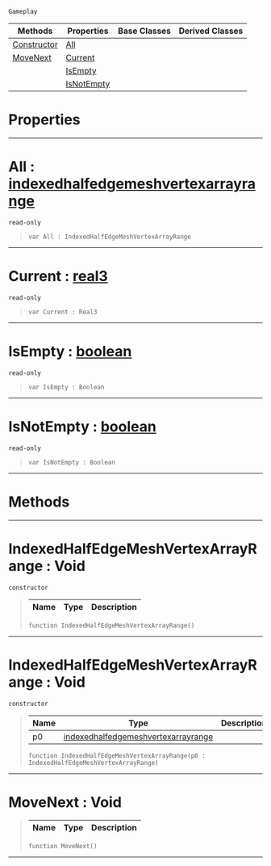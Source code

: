  `Gameplay`

|Methods|Properties|Base Classes|Derived Classes|
|---|---|---|---|
|[ Constructor](https://github.com/ZilchEngine/ZilchDocs/blob/master/code_reference/class_reference/indexedhalfedgemeshvertexarrayrange.md#indexedhalfedgemeshverte)|[ All](https://github.com/ZilchEngine/ZilchDocs/blob/master/code_reference/class_reference/indexedhalfedgemeshvertexarrayrange.md#all-zilch-engine-document)| | |
|[ MoveNext](https://github.com/ZilchEngine/ZilchDocs/blob/master/code_reference/class_reference/indexedhalfedgemeshvertexarrayrange.md#movenext-void)|[ Current](https://github.com/ZilchEngine/ZilchDocs/blob/master/code_reference/class_reference/indexedhalfedgemeshvertexarrayrange.md#current-zilch-engine-docu)| | |
| |[ IsEmpty](https://github.com/ZilchEngine/ZilchDocs/blob/master/code_reference/class_reference/indexedhalfedgemeshvertexarrayrange.md#isempty-zilch-engine-docu)| | |
| |[ IsNotEmpty](https://github.com/ZilchEngine/ZilchDocs/blob/master/code_reference/class_reference/indexedhalfedgemeshvertexarrayrange.md#isnotempty-zilch-engine-d)| | |


 #  Properties


---  
 #  All : [indexedhalfedgemeshvertexarrayrange](https://github.com/ZilchEngine/ZilchDocs/blob/master/code_reference/class_reference/indexedhalfedgemeshvertexarrayrange.md)

 `read-only`

> 
> ``` lang=cpp, name=Nada
> var All : IndexedHalfEdgeMeshVertexArrayRange


---  
 #  Current : [real3](https://github.com/ZilchEngine/ZilchDocs/blob/master/code_reference/nada_base_types/real3.md)

 `read-only`

> 
> ``` lang=cpp, name=Nada
> var Current : Real3


---  
 #  IsEmpty : [boolean](https://github.com/ZilchEngine/ZilchDocs/blob/master/code_reference/nada_base_types/boolean.md)

 `read-only`

> 
> ``` lang=cpp, name=Nada
> var IsEmpty : Boolean


---  
 #  IsNotEmpty : [boolean](https://github.com/ZilchEngine/ZilchDocs/blob/master/code_reference/nada_base_types/boolean.md)

 `read-only`

> 
> ``` lang=cpp, name=Nada
> var IsNotEmpty : Boolean


---  
 #  Methods


---  
 #  IndexedHalfEdgeMeshVertexArrayRange : Void

 `constructor`

> 
> |Name|Type|Description|
> |---|---|---|
> ``` lang=cpp, name=Nada
> function IndexedHalfEdgeMeshVertexArrayRange()
> ``` 


---  
 #  IndexedHalfEdgeMeshVertexArrayRange : Void

 `constructor`

> 
> |Name|Type|Description|
> |---|---|---|
> |p0|[indexedhalfedgemeshvertexarrayrange](https://github.com/ZilchEngine/ZilchDocs/blob/master/code_reference/class_reference/indexedhalfedgemeshvertexarrayrange.md)| |
> ``` lang=cpp, name=Nada
> function IndexedHalfEdgeMeshVertexArrayRange(p0 : IndexedHalfEdgeMeshVertexArrayRange)
> ``` 


---  
 #  MoveNext : Void

> 
> |Name|Type|Description|
> |---|---|---|
> ``` lang=cpp, name=Nada
> function MoveNext()
> ``` 


---  
 

 